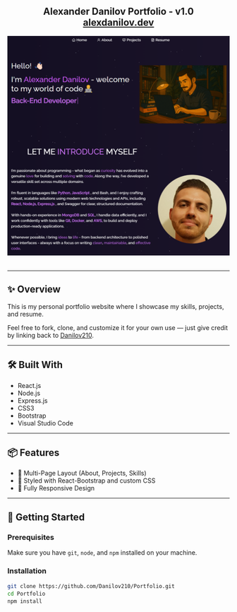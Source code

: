 <h2 align="center">
  Alexander Danilov Portfolio - v1.0<br/>
  <a href="https://your-portfolio-link.com" target="_blank">alexdanilov.dev</a>
</h2>

<div align="center">
  <img alt="Demo" src="./Images/readme-img1.png" />
</div>

<br/>


---

## ✨ Overview

This is my personal portfolio website where I showcase my skills, projects, and resume.

Feel free to fork, clone, and customize it for your own use — just give credit by linking back to [Danilov210](https://github.com/Danilov210/Portfolio).

---

## 🛠 Built With

- React.js
- Node.js
- Express.js
- CSS3
- Bootstrap
- Visual Studio Code

---

## 📦 Features

- 📖 Multi-Page Layout (About, Projects, Skills)
- 🎨 Styled with React-Bootstrap and custom CSS
- 📱 Fully Responsive Design

---

## 🚀 Getting Started

### Prerequisites

Make sure you have `git`, `node`, and `npm` installed on your machine.

### Installation

```bash
git clone https://github.com/Danilov210/Portfolio.git
cd Portfolio
npm install
